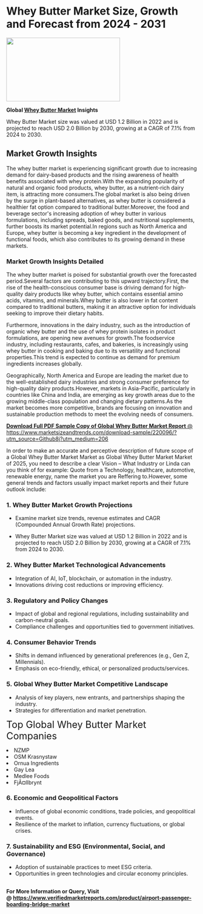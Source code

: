 <H1>Whey Butter Market Size, Growth and Forecast from 2024 - 2031</H1><img class="aligncenter size-medium wp-image-584254" src="https://thirdeyenews.in/wp-content/uploads/2024/09/Global-Market-Research-300x168.jpeg" alt="" width="300" height="168" /><p><strong>Global&nbsp;<a href="https://www.marketsizeandtrends.com/download-sample/220096/?utm_source=Github8j?utm_medium=206">Whey Butter Market</a> Insights</strong></p><p>Whey Butter Market size was valued at USD 1.2 Billion in 2022 and is projected to reach USD 2.0 Billion by 2030, growing at a CAGR of 7.1% from 2024 to 2030.</p><p><h2>Market Growth Insights</h2> <p>The whey butter market is experiencing significant growth due to increasing demand for dairy-based products and the rising awareness of health benefits associated with whey protein.With the expanding popularity of natural and organic food products, whey butter, as a nutrient-rich dairy item, is attracting more consumers.The global market is also being driven by the surge in plant-based alternatives, as whey butter is considered a healthier fat option compared to traditional butter.Moreover, the food and beverage sector's increasing adoption of whey butter in various formulations, including spreads, baked goods, and nutritional supplements, further boosts its market potential.In regions such as North America and Europe, whey butter is becoming a key ingredient in the development of functional foods, which also contributes to its growing demand in these markets.</p> <p><a href="#"></a></p> <h3>Market Growth Insights Detailed</h3> <p>The whey butter market is poised for substantial growth over the forecasted period.Several factors are contributing to this upward trajectory.First, the rise of the health-conscious consumer base is driving demand for high-quality dairy products like whey butter, which contains essential amino acids, vitamins, and minerals.Whey butter is also lower in fat content compared to traditional butters, making it an attractive option for individuals seeking to improve their dietary habits.</p> <p>Furthermore, innovations in the dairy industry, such as the introduction of organic whey butter and the use of whey protein isolates in product formulations, are opening new avenues for growth.The foodservice industry, including restaurants, cafes, and bakeries, is increasingly using whey butter in cooking and baking due to its versatility and functional properties.This trend is expected to continue as demand for premium ingredients increases globally.</p> <p>Geographically, North America and Europe are leading the market due to the well-established dairy industries and strong consumer preference for high-quality dairy products.However, markets in Asia-Pacific, particularly in countries like China and India, are emerging as key growth areas due to the growing middle-class population and changing dietary patterns.As the market becomes more competitive, brands are focusing on innovation and sustainable production methods to meet the evolving needs of consumers.</p> <p><a href="#"></p><p><span class=""><strong>Download Full PDF Sample Copy of Global Whey Butter Market Report</strong> @ <a href="https://www.marketsizeandtrends.com/download-sample/220096/?utm_source=Github8j?utm_medium=206" target="_blank">https://www.marketsizeandtrends.com/download-sample/220096/?utm_source=Github8j?utm_medium=206</a></span></p><p>In order to make an accurate and perceptive description of future scope of a Global&nbsp;Whey Butter Market Market as Global&nbsp;Whey Butter Market Market of 2025, you need to describe a clear Vision &ndash; What Industry or Linda can you think of for example: Quote from a Technology, healthcare, automotive, renewable energy, name the market you are Reffering to.However, some general trends and factors usually impact market reports and their future outlook include:</p><h3>1.&nbsp;<strong>Whey Butter Market Growth Projections</strong></h3><ul><li>Examine market size trends, revenue estimates and CAGR (Compounded Annual Growth Rate) projections.</li><li><p>Whey Butter Market size was valued at USD 1.2 Billion in 2022 and is projected to reach USD 2.0 Billion by 2030, growing at a CAGR of 7.1% from 2024 to 2030.</p></li></ul><h3>2.&nbsp;<strong>Whey Butter Market Technological Advancements</strong></h3><ul><li>Integration of AI, IoT, blockchain, or automation in the industry.</li><li>Innovations driving cost reductions or improving efficiency.</li></ul><h3>3.&nbsp;<strong>Regulatory and Policy Changes</strong></h3><ul><li>Impact of global and regional regulations, including sustainability and carbon-neutral goals.</li><li>Compliance challenges and opportunities tied to government initiatives.</li></ul><h3>4.&nbsp;<strong>Consumer Behavior Trends</strong></h3><ul><li>Shifts in demand influenced by generational preferences (e.g., Gen Z, Millennials).</li><li>Emphasis on eco-friendly, ethical, or personalized products/services.</li></ul><h3>5.&nbsp;<strong>Global Whey Butter Market Competitive Landscape</strong></h3><ul><li>Analysis of key players, new entrants, and partnerships shaping the industry.</li><li>Strategies for differentiation and market penetration.</li></ul><p data-pm-slice="1 1 []"><span style="color: inherit; font-family: inherit; font-size: 25px;">Top Global Whey Butter Market Companies</span></p><div class="" data-test-id=""><p><li>NZMP</li><li> OSM Krasnystaw</li><li> Ornua Ingredients</li><li> Gay Lea</li><li> Medlee Foods</li><li> FjÃ¤llbrynt</li></p></div><h3>6.&nbsp;<strong>Economic and Geopolitical Factors</strong></h3><ul><li>Influence of global economic conditions, trade policies, and geopolitical events.</li><li>Resilience of the market to inflation, currency fluctuations, or global crises.</li></ul><h3>7.&nbsp;<strong>Sustainability and ESG (Environmental, Social, and Governance)</strong></h3><ul><li>Adoption of sustainable practices to meet ESG criteria.</li><li>Opportunities in green technologies and circular economy principles.</li></ul><h2><strong style="font-size: 14px;">For More Information or Query, Visit @&nbsp;</strong><a style="background-color: #ffffff; font-size: 14px;" href="https://www.marketsizeandtrends.com/report/whey-butter-market/" target="_blank">https://www.verifiedmarketreports.com/product/airport-passenger-boarding-bridge-market</a></h2>